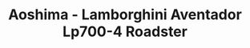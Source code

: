 ---
layout: product
title: "Aoshima - Lamborghini Aventador Lp700-4 Roadster"
price: "TBA" 
desc: "N/A"
img_path: "/assets/img/AO08652.jpg"
brand: "N/A"
available: false
special_offer: false
new: false
soon: false
cat: "010000"
subcat: "013700"
subsubcat: "0N/A"
sifra: "AO08652"
popular: false
---